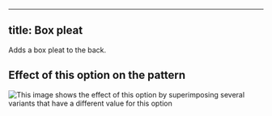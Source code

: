 ***

## title: Box pleat

Adds a box pleat to the back.

## Effect of this option on the pattern

![This image shows the effect of this option by superimposing several variants that have a different value for this option](simone\_boxpleat\_sample.svg "Effect of this option on the pattern")
